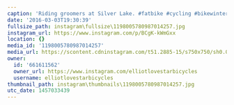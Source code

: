 ```yaml
---
caption: 'Riding groomers at Silver Lake. #fatbike #cycling #bikewinter #lovestarbicyclebags'
date: '2016-03-03T19:30:39'
fullsize_path: instagram\fullsize\1198005780987014257.jpg
instagram_url: https://www.instagram.com/p/BCgK-kWmGxx
location: {}
media_id: '1198005780987014257'
media_url: https://scontent.cdninstagram.com/t51.2885-15/s750x750/sh0.08/e35/12825952_960325274045717_1971990533_n.jpg?ig_cache_key=MTE5ODAwNTc4MDk4NzAxNDI1Nw%3D%3D.2
owner:
  id: '661611562'
  owner_url: https://www.instagram.com/elliotlovestarbicycles
  username: elliotlovestarbicycles
thumbnail_path: instagram\thumbnails\1198005780987014257.jpg
utc_date: 1457033439
---
```


